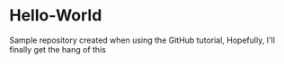 # Hello-World
Sample repository created when using the GitHub tutorial, Hopefully, I'll finally get the hang of this
